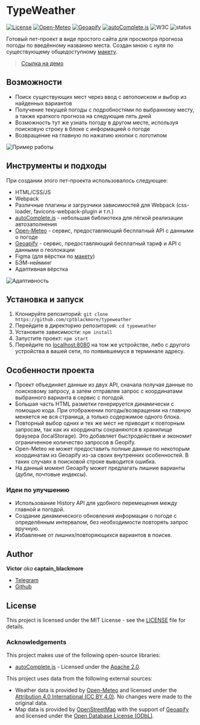 # TypeWeather

[![License](https://img.shields.io/badge/License-MIT-green.svg)](./LICENSE)
[![Open-Meteo](https://img.shields.io/badge/Weather_by-Open_Meteo-orange.svg)](https://open-meteo.com/)
[![Geoapify](https://img.shields.io/badge/Search_by-Geoapify-49368a.svg)](https://www.geoapify.com/)
[![autoComplete.js](https://img.shields.io/badge/Input_with-autoComplete.js-eb5642.svg)](https://github.com/TarekRaafat/autoComplete.js)
![W3C](https://img.shields.io/w3c-validation/html?targetUrl=https%3A%2F%2Fcptblackmore-typeweather.netlify.app%2F)
![status](https://img.shields.io/website?url=https%3A%2F%2Fcptblackmore-typeweather.netlify.app%2F)

Готовый пет-проект в виде простого сайта для просмотра прогноза погоды по введённому названию места. Создан мною с нуля по существующему общедоступному [макету](https://www.figma.com/design/Al6QzbeKiSoNHB95bHbmMC/TypeWeather-(Community)?node-id=3-376&t=1Zwxo7ViOBD21n7e-1).

> [Ссылка на демо](https://cptblackmore-typeweather.netlify.app)

## Возможности

- Поиск существующих мест через ввод с автопоиском и выбор из найденных вариантов
- Получение текущей погоды с подробностями по выбранному месту, а также краткого прогноза на следующие пять дней
- Возможность тут же узнать погоду в другом месте, используя поисковую строку в блоке с информацией о погоде
- Возвращение на главную по нажатию кнопки с логотипом

![Пример работы](https://github.com/user-attachments/assets/aef58c09-8557-4f03-b7d6-cf49b0161dfb)

## Инструменты и подходы
При создании этого пет-проекта использовалось следующее:
- HTML/CSS/JS
- Webpack
- Различные плагины и загрузчики зависимостей для Webpack (css-loader, favicons-webpack-plugin и т.п.)
- [autoComplete.js](https://github.com/TarekRaafat/autoComplete.js) - небольшая библиотека для лёгкой реализации автозаполнения
- [Open-Meteo](https://open-meteo.com/) - сервис, предоставляющий бесплатный API с данными о погоде
- [Geoapify](https://www.geoapify.com/) - сервис, предоставляющий бесплатный тариф и API с данными о геолокации
- Figma (для вёрстки по [макету](https://www.figma.com/design/Al6QzbeKiSoNHB95bHbmMC/TypeWeather-(Community)?node-id=3-376&t=1Zwxo7ViOBD21n7e-1))
- БЭМ-нейминг
- Адаптивная вёрстка

![Адаптивность](https://github.com/user-attachments/assets/492cb507-d5c3-422b-b399-9a75943c4729)

## Установка и запуск

1. Клонируйте репозиторий: `git clone https://github.com/cptblackmore/typeweather`
2. Перейдите в директорию репозитория: `cd typeweather`
3. Установите зависимости: `npm install`
3. Запустите проект: `npm start`
4. Перейдите по [localhost:8080](http://localhost:8080/) на том же устройстве, либо с другого устройства в вашей сети, по появившемуся в терминале адресу.

## Особенности проекта

- Проект объединяет данные из двух API, сначала получая данные по поисковому запросу, а затем отправляя запрос с координатами выбранного варианта в сервис с погодой.
- Большая часть HTML разметки генерируется динамически с помощью кода. При отображении погоды/возвращении на главную меняется не вся страница, а только содержимое одного блока.
- Повторный выбор одних и тех же мест не приводит к повторным запросам, так как их координаты сохраняются в хранилище браузера (localStorage). Это добавляет быстродействия и экономит ограниченное количество запросов в Geopify.
- Open-Meteo не может предоставить полные данные по некоторым координатам из Geoapify из-за своих внутренних особенностей. В таких случаях в поисковой строке выводится ошибка.
- На данный момент Geoapify может предлагать лишние варианты (дубли, почтовые индексы).

### Идеи по улучшению

- Использование History API для удобного перемещения между главной и погодой.
- Создание динамического обновления информации о погоде с определённым интервалом, без необходимости повторять запрос вручную.
- Избавление от лишних/повторяющихся вариантов в поиске.

## Author

**Victor** *aka* **captain_blackmore**
- [Telegram](https://t.me/captain_blackmore)
- [Github](https://github.com/cptblackmore)

## License

This project is licensed under the MIT License - see the [LICENSE](./LICENSE) file for details.

### Acknowledgements

This project makes use of the following open-source libraries:
- [autoComplete.js](https://github.com/TarekRaafat/autoComplete.js) - Licensed under the [Apache 2.0](https://opensource.org/license/apache-2-0).

This project uses data from the following external sources:
- Weather data is provided by [Open-Meteo](https://open-meteo.com/) and licensed under the [Attribution 4.0 International (CC BY 4.0)](https://creativecommons.org/licenses/by/4.0/). No changes were made to the original data.
- Map data is provided by [OpenStreetMap](https://www.openstreetmap.org/copyright) with the support of [Geoapify](https://www.geoapify.com/) and licensed under the [Open Database License (ODbL)](https://opendatacommons.org/licenses/odbl/1-0/).
